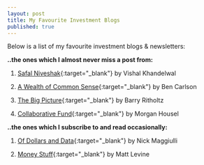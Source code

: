 ```yaml
---
layout: post
title: My Favourite Investment Blogs
published: true
---
```

Below is a list of my favourite investment blogs & newsletters:

__..the ones which I almost never miss a post from:__

1. [Safal Niveshak](https://www.safalniveshak.com/){:target="_blank"} by Vishal Khandelwal

2. [A Wealth of Common Sense](https://awealthofcommonsense.com/){:target="_blank"} by Ben Carlson

3. [The Big Picture](https://ritholtz.com/){:target="_blank"} by Barry Ritholtz

4. [Collaborative Fund](https://www.collaborativefund.com/blog/){:target="_blank"} by Morgan Housel


__..the ones which I subscribe to and read occasionally:__

1. [Of Dollars and Data](http://ofdollarsanddata.com/){:target="_blank"} by Nick Maggiulli

2. [Money Stuff](https://www.bloomberg.com/opinion/authors/ARbTQlRLRjE/matthew-s-levine){:target="_blank"} by Matt Levine




